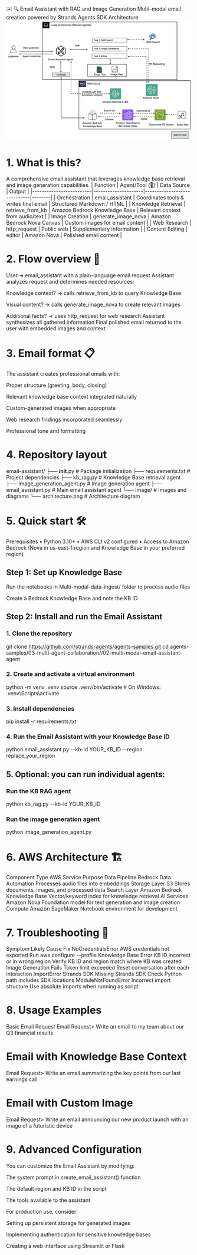 ✉️ 🔍 Email Assistant with RAG and Image Generation
Multi-modal email creation powered by Strands Agents SDK
Architecture
![Architecture](Image/architecture.png)
# 1. What is this?

A comprehensive email assistant that leverages knowledge base retrieval and image generation capabilities.
| Function | Agent/Tool (:jigsaw:) | Data Source | Output |
|-------------------------|---------------------|-----------------------------|--------|
| Orchestration | email_assistant | Coordinates tools & writes final email | Structured Markdown / HTML |
| Knowledge Retrieval | retrieve_from_kb | Amazon Bedrock Knowledge Base | Relevant context from audio/text |
| Image Creation | generate_image_nova | Amazon Bedrock Nova Canvas | Custom images for email content |
| Web Research | http_request | Public web | Supplementary information |
| Content Editing | editor | Amazon Nova | Polished email content |

# 2. Flow overview 🚦

User ➜ email_assistant with a plain-language email request
Assistant analyzes request and determines needed resources:

Knowledge context? → calls retrieve_from_kb to query Knowledge Base

Visual content? → calls generate_image_nova to create relevant images

Additional facts? → uses http_request for web research Assistant synthesizes all gathered information Final polished email returned to the user with embedded images and context

# 3. Email format 📋

The assistant creates professional emails with:

Proper structure (greeting, body, closing)

Relevant knowledge base context integrated naturally

Custom-generated images when appropriate

Web research findings incorporated seamlessly

Professional tone and formatting

# 4. Repository layout

email-assistant/
├── **init**.py # Package initialization
├── requirements.txt # Project dependencies
├── kb_rag.py # Knowledge Base retrieval agent
├── image_generation_agent.py # Image generation agent
├── email_assistant.py # Main email assistant agent
└── Image/ # Images and diagrams
└── architecture.png # Architecture diagram

# 5. Quick start 🛠️

Prerequisites
• Python 3.10+ • AWS CLI v2 configured
• Access to Amazon Bedrock (Nova in us-east-1 region and Knowledge Base in your preferred region)

## Step 1: Set up Knowledge Base

Run the notebooks in Multi-modal-data-ingest/ folder to process audio files

Create a Bedrock Knowledge Base and note the KB ID

## Step 2: Install and run the Email Assistant

### 1. Clone the repository

git clone https://github.com/strands-agents/agents-samples.git
cd agents-samples/03-multi-agent-collaboration//02-multi-modal-email-assistant-agent

### 2. Create and activate a virtual environment

python -m venv .venv
source .venv/bin/activate # On Windows: .venv\Scripts\activate

### 3. Install dependencies

pip install -r requirements.txt

### 4. Run the Email Assistant with your Knowledge Base ID

python email_assistant.py --kb-id YOUR_KB_ID --region replace_your_region

## 5. Optional: you can run individual agents:

### Run the KB RAG agent

python kb_rag.py --kb-id YOUR_KB_ID

### Run the image generation agent

python image_generation_agent.py

# 6. AWS Architecture 🏗️

Component Type AWS Service Purpose
Data Pipeline Bedrock Data Automation Processes audio files into embeddings
Storage Layer S3 Stores documents, images, and processed data
Search Layer Amazon Bedrock Knowledge Base Vector/keyword index for knowledge retrieval
AI Services Amazon Nova Foundation model for text generation and image creation
Compute Amazon SageMaker Notebook environment for development

# 7. Troubleshooting 🐞

Symptom Likely Cause Fix
NoCredentialsError AWS credentials not exported Run aws configure --profile <profile>
Knowledge Base Error KB ID incorrect or in wrong region Verify KB ID and region match where KB was created
Image Generation Fails Token limit exceeded Reset conversation after each interaction
ImportError Strands SDK Missing Strands SDK Check Python path includes SDK locations
ModuleNotFoundError Incorrect import structure Use absolute imports when running as script

# 8. Usage Examples

Basic Email Request
Email Request> Write an email to my team about our Q3 financial results

# Email with Knowledge Base Context

Email Request> Write an email summarizing the key points from our last earnings call

# Email with Custom Image

Email Request> Write an email announcing our new product launch with an image of a futuristic device

# 9. Advanced Configuration

You can customize the Email Assistant by modifying:

The system prompt in create_email_assistant() function

The default region and KB ID in the script

The tools available to the assistant

For production use, consider:

Setting up persistent storage for generated images

Implementing authentication for sensitive knowledge bases

Creating a web interface using Streamlit or Flask

